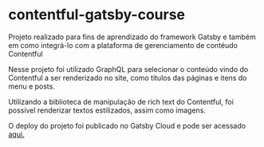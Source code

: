 # contentful-gatsby-course

<p>Projeto realizado para fins de aprendizado do framework Gatsby e também em como integrá-lo com a plataforma de gerenciamento de contéudo Contentful</p>
<p>Nesse projeto foi utilizado GraphQL para selecionar o conteúdo vindo do Contentful a ser renderizado no site, como títulos das páginas e itens do menu e posts.</p>
<p>Utilizando a biblioteca de manipulação de rich text do Contentful, foi possível renderizar textos estilizados, assim como imagens. </p>
<p>O deploy do projeto foi publicado no Gatsby Cloud e pode ser acessado <a href="https://brilleditpro.gatsbyjs.io/">aqui.</a></p>
